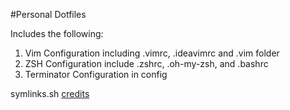 #Personal Dotfiles

Includes the following:

1. Vim Configuration including .vimrc, .ideavimrc and .vim folder
2. ZSH Configuration include .zshrc, .oh-my-zsh, and .bashrc
3. Terminator Configuration in config

symlinks.sh
[credits](http://blog.smalleycreative.com/tutorials/using-git-and-github-to-manage-your-dotfiles/)
